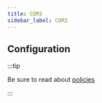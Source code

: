 ```yaml
---
title: CORS
sidebar_label: CORS
---
```


<PolicyIntro policy="cors-inbound" />

## Configuration

:::tip

Be sure to read about [policies](/docs/policies)

:::

<PolicyExample policy="cors-inbound" />

<PolicyOptions policy="cors-inbound" />
